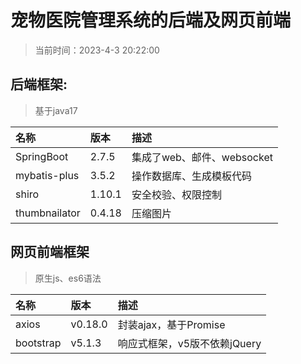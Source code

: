 # 宠物医院管理系统的后端及网页前端

> 当前时间：2023-4-3 20:22:00

## 后端框架:

> 基于java17

| 名称            | 版本     | 描述                  |
|:--------------|:-------|:--------------------|
| SpringBoot    | 2.7.5  | 集成了web、邮件、websocket |
| mybatis-plus  | 3.5.2  | 操作数据库、生成模板代码        |
| shiro         | 1.10.1 | 安全校验、权限控制           |
| thumbnailator | 0.4.18 | 压缩图片                |

## 网页前端框架

> 原生js、es6语法

| 名称        | 版本      | 描述                 |
|:----------|:--------|:-------------------|
| axios     | v0.18.0 | 封装ajax，基于Promise   |
| bootstrap | v5.1.3  | 响应式框架，v5版不依赖jQuery |
